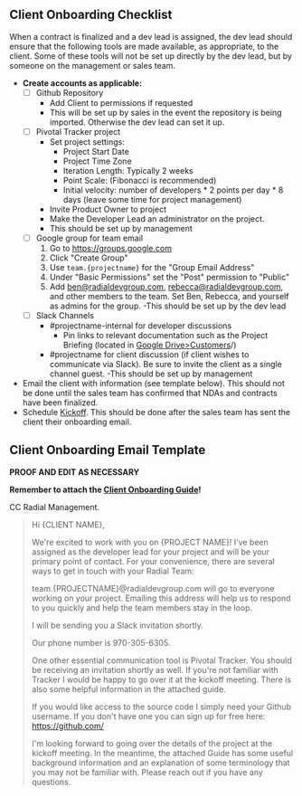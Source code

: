 ## Client Onboarding Checklist

When a contract is finalized and a dev lead is assigned, the dev lead should ensure that the following tools are made available, as appropriate, to the client. Some of these tools will not be set up directly by the dev lead, but by someone on the management or sales team.

- **Create accounts as applicable:**
  - [ ] Github Repository
    - Add Client to permissions if requested
    - This will be set up by sales in the event the repository is being imported. Otherwise the dev lead can set it up.
  - [ ] Pivotal Tracker project
    - Set project settings:
      - Project Start Date
      - Project Time Zone
      - Iteration Length: Typically 2 weeks
      - Point Scale: (Fibonacci is recommended)
      - Initial velocity: number of developers * 2 points per day * 8 days (leave some time for project management)
     - Invite Product Owner to project
     - Make the Developer Lead an administrator on the project.
    - This should be set up by management
  - [ ] Google group for team email
    1. Go to https://groups.google.com
    2. Click "Create Group"
    3. Use `team.{projectname}` for the "Group Email Address"
    4. Under "Basic Permissions" set the "Post" permission to "Public"
    5. Add ben@radialdevgroup.com, rebecca@radialdevgroup.com, and other members to the team.  Set Ben, Rebecca, and yourself as admins for the group.
    -This should be set up by the dev lead
  - [ ] Slack Channels
    - #projectname-internal for developer discussions
      - Pin links to relevant documentation such as the Project Briefing (located in [Google Drive>Customers](https://drive.google.com/drive/folders/1Zg5SIxUgW2cbQ_ZJGmIncIZOEJt4a34i)/<customer name>)
    - #projectname for client discussion (if client wishes to communicate via Slack). Be sure to invite the client as a single channel guest.
  -This should be set up by management
- Email the client with information (see template below). This should not be done until the sales team has confirmed that NDAs and contracts have been finalized.
- Schedule [Kickoff](https://github.com/RadialDevGroup/Policy/wiki/Project-Kickoff). This should be done after the sales team has sent the client their onboarding email.

## Client Onboarding Email Template

**PROOF AND EDIT AS NECESSARY**

**Remember to attach the [Client Onboarding Guide](https://github.com/RadialDevGroup/Policy/blob/master/documents/ClientOnboardingGuide.pdf)!**

CC Radial Management.

> Hi {CLIENT NAME},
>
> We're excited to work with you on {PROJECT NAME}!  I've been assigned as the developer lead for your project and will be your primary point of contact.  For your convenience, there are several ways to get in touch with your Radial Team:
>
> team.{PROJECTNAME}@radialdevgroup.com will go to everyone working on your project.  Emailing this address will help us to respond to you quickly and help the team members stay in the loop.
>
> I will be sending you a Slack invitation shortly.
>
> Our phone number is 970-305-6305.
>
> One other essential communication tool is Pivotal Tracker.  You should be receiving an invitation shortly as well.  If you're not familiar with Tracker I would be happy to go over it at the kickoff meeting.  There is also some helpful information in the attached guide.
>
> If you would like access to the source code I simply need your Github username.  If you don't have one you can sign up for free here: https://github.com/
>
> I'm looking forward to going over the details of the project at the kickoff meeting.  In the meantime, the attached Guide has some useful background information and an explanation of some terminology that you may not be familiar with.  Please reach out if you have any questions.
